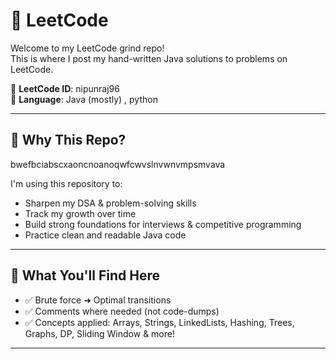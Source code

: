 # 🚀 LeetCode 

Welcome to my LeetCode grind repo!  
This is where I post my hand-written Java solutions to problems on LeetCode.

📍 **LeetCode ID**: nipunraj96   
📍 **Language**: Java (mostly) , python

---

## 🎯 Why This Repo?
bwefbciabscxaoncnoanoqwfcwvslnvwnvmpsmvava

I'm using this repository to:
- Sharpen my DSA & problem-solving skills
- Track my growth over time
- Build strong foundations for interviews & competitive programming
- Practice clean and readable Java code

---

## 🧠 What You'll Find Here

- ✅ Brute force ➜ Optimal transitions
- ✅ Comments where needed (not code-dumps)
- ✅ Concepts applied: Arrays, Strings, LinkedLists, Hashing, Trees, Graphs, DP, Sliding Window & more!

---

